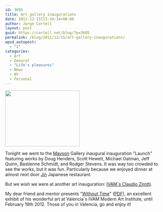 ```yaml
---
id: 3695
title: Art gallery inaugurations
date: 2011-12-15T23:34:34+00:00
author: Jorge Cortell
layout: post
guid: https://cortell.net/blog/?p=3695
permalink: /blog/2011/12/15/art-gallery-inaugurations/
wpsd_autopost:
  - "1"
categories:
  - Art
  - General
  - "Life's pleasures"
  - News
  - NY
  - Personal
---
```

<img class="aligncenter" title="at Mayson" src="https://farm8.staticflickr.com/7011/6524135009_59166469ed_m.jpg" alt="" width="240" height="180" />

Tonight we went to the <a title="https://www.maysongallery.com/" href="https://www.maysongallery.com/" target="_blank">Mayson</a> Gallery inaugural inauguration "Launch" featuring works by Doug Henders, Scott Hewett, Michael Oatman, Jeff Quinn, Bastienne Schmidt, and Rodger Stevens. It was way too crowded to see the works, but it was fun. Particularly because we enjoyed dinner at almost next door <a title="JIN" href="https://jinrestaurantnyc.com/" target="_blank">Jin</a> Japanese restaurant.

But we wish we were at another art inauguration: <a title="IVAM" href="https://www.ivam.es/exposiciones/2881-claudio-zirotti-without-time" target="_blank">IVAM`s Claudio Zirotti</a>.

My dear friend and mentor presents "<a title="https://www.ivam.es/catalogopdf/0588/#/1/" href="https://www.ivam.es/catalogopdf/0588/#/1/" target="_blank">Without Time</a>" (<a title="https://www.ivam.es/catalogopdf/0588/pubData/source/ZIROTTI.pdf" href="https://www.ivam.es/catalogopdf/0588/pubData/source/ZIROTTI.pdf" target="_blank">PDF</a>), an excellent exhibit of his wonderful art at Valencia`s IVAM Modern Art Institute, until February 19th 2012. Those of you in Valencia, go and enjoy it!